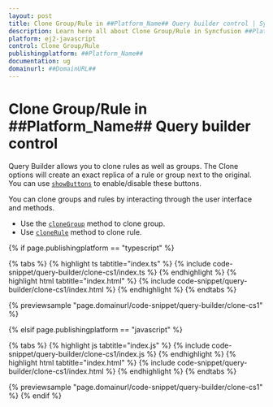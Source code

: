 ```yaml
---
layout: post
title: Clone Group/Rule in ##Platform_Name## Query builder control | Syncfusion
description: Learn here all about Clone Group/Rule in Syncfusion ##Platform_Name## Query builder control of Syncfusion Essential JS 2 and more.
platform: ej2-javascript
control: Clone Group/Rule 
publishingplatform: ##Platform_Name##
documentation: ug
domainurl: ##DomainURL##
---
```


# Clone Group/Rule in ##Platform_Name## Query builder control

Query Builder allows you to clone rules as well as groups. The Clone options will create an exact replica of a rule or group next to the original. You can use [`showButtons`](https://ej2.syncfusion.com/documentation/api/query-builder/#showbuttons) to enable/disable these buttons.

You can clone groups and rules by interacting through the user interface and methods.

* Use the [`cloneGroup`](https://ej2.syncfusion.com/documentation/api/query-builder/#cloneGroup) method to clone group.
* Use [`cloneRule`](https://ej2.syncfusion.com/documentation/api/query-builder/#cloneRule) method to clone rule.

{% if page.publishingplatform == "typescript" %}

 {% tabs %}
{% highlight ts tabtitle="index.ts" %}
{% include code-snippet/query-builder/clone-cs1/index.ts %}
{% endhighlight %}
{% highlight html tabtitle="index.html" %}
{% include code-snippet/query-builder/clone-cs1/index.html %}
{% endhighlight %}
{% endtabs %}
        
{% previewsample "page.domainurl/code-snippet/query-builder/clone-cs1" %}

{% elsif page.publishingplatform == "javascript" %}

{% tabs %}
{% highlight js tabtitle="index.js" %}
{% include code-snippet/query-builder/clone-cs1/index.js %}
{% endhighlight %}
{% highlight html tabtitle="index.html" %}
{% include code-snippet/query-builder/clone-cs1/index.html %}
{% endhighlight %}
{% endtabs %}

{% previewsample "page.domainurl/code-snippet/query-builder/clone-cs1" %}
{% endif %}